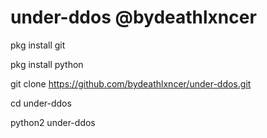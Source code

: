 # under-ddos @bydeathlxncer
pkg install git

pkg install python

git clone https://github.com/bydeathlxncer/under-ddos.git

cd under-ddos

python2 under-ddos
